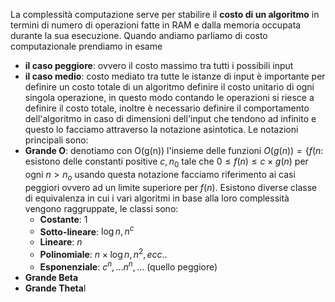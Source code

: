 La complessità computazione serve per stabilire il **costo di un algoritmo** in termini di numero di operazioni fatte in RAM e dalla memoria occupata durante la sua esecuzione. Quando andiamo parliamo di costo computazionale prendiamo in esame 
- **il caso peggiore**: ovvero il costo massimo tra tutti i possibili input
- **il caso medio**: costo mediato tra tutte le istanze di input
è importante per definire un costo totale di un algoritmo definire il costo unitario di ogni singola operazione, in questo modo contando le operazioni si riesce a definire il costo totale, inoltre è necessario definire il comportamento dell'algoritmo in caso di dimensioni dell'input che tendono ad infinito e questo lo facciamo attraverso la notazione asintotica. Le notazioni principali sono:
- **Grande O**: denotiamo con O(g(n)) l'insieme delle funzioni
  $O(g(n)) = \{f(n:$ esistono delle constanti positive $c, n_0$ tale che $0 \le f(n) \le c \times g(n)$ per ogni $n > n_o$
  usando questa notazione facciamo riferimento ai casi peggiori ovvero ad un limite superiore per $f(n)$. Esistono diverse classe di equivalenza in cui i vari algoritmi in base alla loro complessità vengono raggruppate, le classi sono: 
	- **Costante**: 1
	- **Sotto-lineare**: $\log n, n^c$
	- **Lineare**: $n$
	- **Polinomiale**: $n \times \log n,n^2, ecc..$
	- **Esponenziale**: $c^n, \dots n^n,...$ (quello peggiore) 
- **Grande Beta**
- **Grande Theta**l